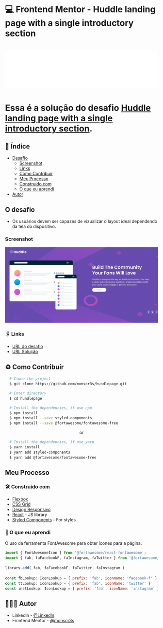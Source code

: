 # 💻 Frontend Mentor - Huddle landing page with a single introductory section

<h1 align="center">
  <img src="./src/assets/logo.svg"/>
<h1>

Essa é a solução do desafio [Huddle landing page with a single introductory section](https://www.frontendmentor.io/challenges/huddle-landing-page-with-a-single-introductory-section-B_2Wvxgi0). 

##  🧵 Índice

- [Desafio](#o-desafio)
  - [Screenshot](#screenshot)
  - [Links](#🖇-links)
  - [Como Contribuir](#♻-como-contribuir)
  - [Meu Processo](#meu-processo)
  - [Construído com](#🛠-construído-com)
  - [O que eu aprendi](#📝-o-que-eu-aprendi)
- [Autor](#🙋🏻‍♂️-autor) 

## O desafio

- Os usuários devem ser capazes de vizualizar o layout ideal dependendo da tela do dispositivo.

###  Screenshot

![](./src/assets/screenshotREADME.gif)



### 🖇 Links

- [URL do desafio](https://www.frontendmentor.io/challenges/huddle-landing-page-with-a-single-introductory-section-B_2Wvxgi0)
- [URL Solução](https://monsor3s.github.io/hundlepage/)


## ♻ Como Contribuir

```bash
  # Clone the project
  $ git clone https://github.com/monsor3s/hundlepage.git
```
```bash
  # Enter directory
  $ cd hundlepage
```
```bash
  # Install the dependencies, if use npm
  $ npm install
  $ npm install --save styled-components
  $ npm install --save @fortawesome/fontawesome-free
```
<p align="center">or<p>

```bash
  # Install the dependencies, if use yarn
  $ yarn install
  $ yarn add styled-components
  $ yarn add @fortawesome/fontawesome-free
```

## Meu Processo

### 🛠 Construído com

- [Flexbox](https://developer.mozilla.org/pt-BR/docs/Learn/CSS/CSS_layout/Flexbox)
- [CSS Grid](https://developer.mozilla.org/pt-BR/docs/Web/CSS/CSS_Grid_Layout)
- [Design Responsivo](https://developer.mozilla.org/pt-BR/docs/Learn/CSS/CSS_layout/Responsive_Design)
- [React](https://reactjs.org/) - JS library
- [Styled Components](https://styled-components.com/) - For styles


### 📝 O que eu aprendi

O uso da ferramenta FontAwesome para obter ícones para a página.

```js
import { FontAwesomeIcon } from '@fortawesome/react-fontawesome';
import { fab, faFacebookF, faInstagram, faTwitter } from '@fortawesome/free-brands-svg-icons';

library.add( fab, faFacebookF, faTwitter, faInstagram )

const fbLookup: IconLookup = { prefix: 'fab', iconName: 'facebook-f' }
const ttLookup: IconLookup = { prefix: 'fab', iconName: 'twitter' }
const instLookup: IconLookup = { prefix: 'fab', iconName: 'instagram' }

```

##  🙋🏻‍♂️ Autor

- Linkedln - [@Linkedln](https://www.linkedin.com/in/marlon-monsores-380408b2/)
- Frontend Mentor - [@monsor3s](https://www.frontendmentor.io/profile/monsor3s)


